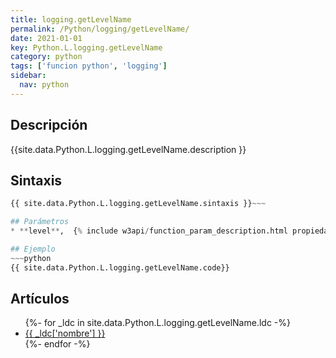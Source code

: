 ```yaml
---
title: logging.getLevelName
permalink: /Python/logging/getLevelName/
date: 2021-01-01
key: Python.L.logging.getLevelName
category: python
tags: ['funcion python', 'logging']
sidebar: 
  nav: python
---
```


## Descripción
{{site.data.Python.L.logging.getLevelName.description }}

## Sintaxis
~~~python
{{ site.data.Python.L.logging.getLevelName.sintaxis }}~~~

## Parámetros
* **level**,  {% include w3api/function_param_description.html propiedad=site.data.Python.L.logging.getLevelName valor="level" %}

## Ejemplo
~~~python
{{ site.data.Python.L.logging.getLevelName.code}}
~~~

## Artículos
<ul>
{%- for _ldc in site.data.Python.L.logging.getLevelName.ldc -%}
   <li>
       <a href="{{_ldc['url'] }}">{{ _ldc['nombre'] }}</a>
   </li>
{%- endfor -%}
</ul>
